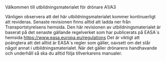 Välkommen till utbildningsmaterialet för drönare A1/A3

Vänligen observera att det här utbildningsmaterialet kommer kontinuerligt att revideras. Senaste
revisionen finns alltid att ladda ner från Transportstyrelsens hemsida.
Den här revisionen av utbildningsmaterialet är baserat på det senaste gällande regelverket som har
publicerats på EASA´s hemsida https://www.easa.europa.eu/regulations
Det är viktigt att poängtera att det alltid är EASA´s regler som gäller, oavsett om det står något annat
i utbildningsmaterialet. När det gäller drönarens handhavande och underhåll så ska du alltid följa
tillverkarens manualer.